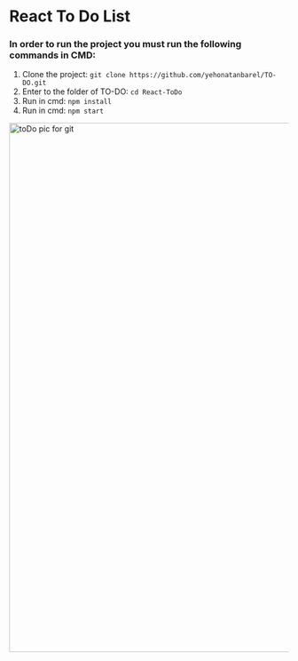 # React To Do List

### In order to run the project you must run the following commands in CMD:
1. Clone the project: `git clone https://github.com/yehonatanbarel/TO-DO.git`
2. Enter to the folder of TO-DO: `cd React-ToDo`
3. Run in cmd: `npm install`
4. Run in cmd: `npm start`



<img width="953" alt="‏‏toDo pic for git" src="https://user-images.githubusercontent.com/79272744/174805740-87d6e728-c22d-4e1f-972d-a0400f6ba3ec.PNG">
